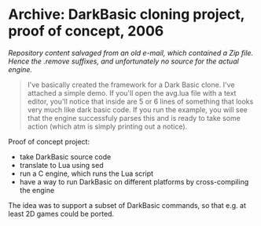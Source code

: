 # Archive: DarkBasic cloning project, proof of concept, 2006

*Repository content salvaged from an old e-mail, which contained a Zip file. Hence the _.remove_ suffixes, and unfortunately
no source for the actual engine.*

> I've basically created the framework for a Dark Basic clone. I've attached a simple demo. If you'll open the avg.lua file with a text editor, you'll notice that inside are 5 or 6 lines of something that looks very much like dark basic code. If you run the example, you will see that the engine successfuly parses this and is ready to take some action (which atm is simply printing out a notice).


Proof of concept project:

- take DarkBasic source code
- translate to Lua using sed
- run a C engine, which runs the Lua script
- have a way to run DarkBasic on different platforms by cross-compiling the engine

The idea was to support a subset of DarkBasic commands, so that e.g. at least 2D games
could be ported.

